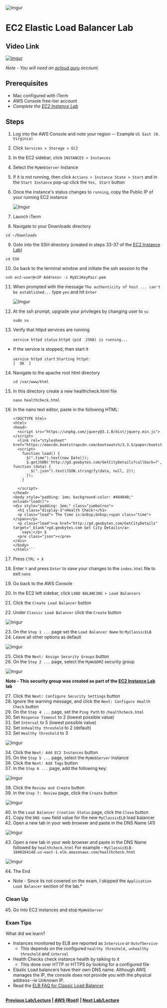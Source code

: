 ![Imgur](https://i.imgur.com/9awJmtb.png)


EC2 Elastic Load Balancer Lab
======



## Video Link

[![Imgur](https://i.imgur.com/Q2esGHV.png)](https://acloud.guru/course/aws-certified-solutions-architect-associate/learn/ec2/load-balancers-health-checks/watch)

*Note - You will need an [acloud.guru](acloud.guru) account.*


## Prerequisites

*   Mac configured with iTerm
*   AWS Console free-tier account
*   *Complete the [EC2 Instance Lab](ec2-instance-lab.md)*


## Steps

1.  Log into the AWS Console and note your region -- Example `US East (N. Virginia)`
2.  Click `Services > Storage > EC2`
3.  In the EC2 sidebar, click `INSTANCES > Instances`
4.  Select the `MyWebServer` instance
5.  If it is not running, then click `Actions > Instance State > Start` and in the `Start Instance` pop-up click
    the `Yes, Start` button   
6.  Once the instance's status changes to `running`, copy the Public IP of your running EC2 instance
    
      ![Imgur](https://i.imgur.com/I59pebl.png)
      
7.  Launch iTerm
8.  Navigate to your Downloads directory

  ```cd ~/Downloads```

9. Goto into the SSH directory (created in steps 33-37 of the [EC2 Instance Lab](ec2-instance-lab.md))

  ```cd SSH```
  
10. Go back to the terminal window and initiate the ssh session to the <IP Address>

  ```ssh ec2-user@<IP Address> -i MyEC2KeyPair.pem```
  
11. When prompted with the message `The authenticity of host ... can't be established...` type
    `yes` and hit `Enter`

    ![Imgur](https://i.imgur.com/nSvTcn3.png)  

12. At the ssh prompt, upgrade your privileges by changing user to `su`

    ```sudo su```

13. Verify that httpd services are running 

    ```service httpd status```
    ```httpd (pid  2568) is running...```

  * If the service is stopped, then start it
  
    ```service httpd start```
    ```Starting httpd:                                            [  OK  ]```
    
14. Navigate to the apache root html directory

    ```cd /var/www/html```
    
15. In this directory create a new healthcheck.html file

    ```nano healthcheck.html```

16. In the nano text editor, paste in the following HTML:

    ```aidl 
    <!DOCTYPE html>
    <html>
    <head>
      <script src="https://unpkg.com/jquery@3.1.0/dist/jquery.min.js"></script>
      <link rel="stylesheet" href="https://maxcdn.bootstrapcdn.com/bootswatch/3.3.5/paper/bootstrap.min.css"/>
      <script>
        function load() {
          $(".time").text(new Date());
          $.getJSON('http://gd.geobytes.com/GetCityDetails?callback=?', function (data) {
            $(".json").text(JSON.stringify(data, null, 2));
          });
        }
    
      </script>
    </head>
    <body style="padding: 1em; background-color: #484848;" onload="load()">
    <div style="padding: 1em;" class="jumbotron">
      <h1 class="display-3">Health Check!</h1>
      <p class="lead"> The time is:&nbsp;&nbsp;<span class="time"></span></p>
      <p class="lead"><a href="http://gd.geobytes.com/GetCityDetails" target="_blank">gd.geobytes.com Get City Details</a>
        says:</p> $
      <pre class="json"></pre>
    </div>
    </body>
    </html>```

17. Press `CTRL + X` 
18. Enter `Y` and press `Enter` to save your changes to the `index.html` file to exit `nano`
19. Go back to the AWS Console
20. In the EC2 left sidebar, click `LOAD BALANCING > Load Balancers`
21. Click the `Create Load Balancer` button
22. Under `Classic Load Balancer` click the `Create` button

  ![Imgur](https://i.imgur.com/DPPaXYV.png)  

23. On the `Step 1 ...` page set the `Load Balancer Name` to `MyClassicELB`
24. Leave all other options as default

  ![Imgur](https://i.imgur.com/g8BDqe6.png)

25. Click the `Next: Assign Security Groups` button
26. On the `Step 2 ...` page, select the `MyWebDMZ` security group

  ![Imgur](https://i.imgur.com/jP5Z0sy.png)
  
  __Note - This security group was created as part of the [EC2 Instance Lab](ec2-instance-lab.md) lab__
  
27. Click the `Next: Configure Security Settings` button
28. Ignore the warning message, and click the `Next: Configure Health Check` button
29. On the `Step 4 ...` page, set the `Ping Path` to `/healthcheck.html`
30. Set `Response Timeout` to 2 (lowest possible value)
31. Set `Interval` to 5 (lowest possible value)
32. Set `Unhealthy threshold` to 2 (default)
33. Set `Healthy threshold` to 3

  ![Imgur](https://i.imgur.com/r2pukkV.png)

34. Click the `Next: Add EC2 Instances` button
35. On the `Step 5 ...` page, select the `MyWebServer` instance
36. Click the `Next: Add Tags` button
37. In the `Step 6 ...` page, add the following key:

  ![Imgur](https://i.imgur.com/lo3Bf2r.png)  

38. Click the `Review and Create` button
39. In the `Step 7: Review` page, click the `Create` button

  ![Imgur](https://i.imgur.com/lxzEoaS.png)

40. In the `Load Balancer Creation Status` page, click the `Close` button
41. Copy the `DNS name` field value for the new `MyClassicELB` load balancer  
42. Open a new tab in your web browser and paste in the DNS Name (41)

  ![Imgur](https://i.imgur.com/BDeFvpj.png)

43. Open a new tab in your web browser and paste in the DNS Name followed by `healthcheck.html`
    For example - `MyClassicELB-1040264148.us-east-1.elb.amazonaws.com/healthcheck.html`

  ![Imgur](https://i.imgur.com/T8fGQ3N.png)
  
44. The End

  * Note - Since its not covered on the exam, I skipped the `Application Load Balancer` section of the lab.*

### Clean Up

45. Go into EC2 instances and stop `MyWebServer`


### Exam Tips

What did we learn?

* Instances monitored by ELB are reported as `InService` or `OutofService`
  * This depends on the configured `healthy threshold,` `unhealthy threshold` and `interval`
* Health Checks check instance health by talking to it
  * This done over HTTP or HTTPS by looking for a configured file
* Elastic Load balancers have their own DNS name. Although AWS manages the IP, the console
  does not provide you with the physical address--ie Unknown IP.
* Read the [ELB FAQ for Classic Load Balancer](https://aws.amazon.com/elasticloadbalancing/faqs/)


##

**[Previous Lab/Lecture](ec2-ami-types.md) | [AWS (Root)](../readme.adoc) | [Next Lab/Lecture](ec2-elastic-load-balancer-lab.md)** 
